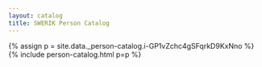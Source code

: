 ```yaml
---
layout: catalog
title: SWERIK Person Catalog
---
```

{% assign p = site.data._person-catalog.i-GP1vZchc4gSFqrkD9KxNno %}
{% include person-catalog.html p=p %}

